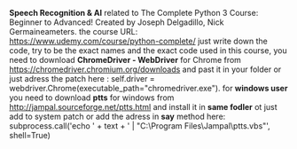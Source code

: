 **Speech Recognition & AI** related to The Complete Python 3 Course: Beginner to Advanced! 
Created by Joseph Delgadillo, Nick Germaineameters.
the course URL: https://www.udemy.com/course/python-complete/ 
just write down the code, try to be the exact names and the exact code used in this course, 
you need to download **ChromeDriver - WebDriver** for Chrome from https://chromedriver.chromium.org/downloads and past it in your folder 
or just adress the patch here : self.driver = webdriver.Chrome(executable_path="chromedriver.exe").
for **windows user** you need to download **ptts** for windows from http://jampal.sourceforge.net/ptts.html 
and install it in **same fodler** ot just add to system patch or add the adress in **say** method
here: subprocess.call('echo ' + text + ' | "C:\Program Files\Jampal\ptts.vbs"', shell=True)
